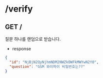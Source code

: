 # /verify

## GET /

질문 하나를 랜덤으로 받습니다.

- response

```json
{
  "id": "NjBjN2QyNjhmNDM2NWZkOWFkMWYwN2Y0",
  "question": "GSM 와이파이 비밀번호는??"
}

```

